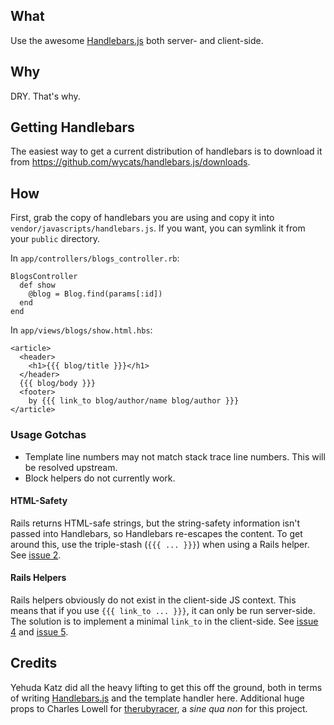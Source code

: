 ## What ##

Use the awesome [Handlebars.js](https://github.com/wycats/handlebars.js)
both server- and client-side.

## Why ##

DRY. That's why.

## Getting Handlebars ##

The easiest way to get a current distribution of handlebars is to
download it from https://github.com/wycats/handlebars.js/downloads.

## How ##

First, grab the copy of handlebars you are using and copy it into
`vendor/javascripts/handlebars.js`. If you want, you can symlink
it from your `public` directory.

In `app/controllers/blogs_controller.rb`:

    BlogsController
      def show
        @blog = Blog.find(params[:id])
      end
    end

In `app/views/blogs/show.html.hbs`:

    <article>
      <header>
        <h1>{{{ blog/title }}}</h1>
      </header>
      {{{ blog/body }}}
      <footer>
        by {{{ link_to blog/author/name blog/author }}}
    </article>

### Usage Gotchas ###

* Template line numbers may not match stack trace line numbers. This
  will be resolved upstream.
* Block helpers do not currently work.

#### HTML-Safety ####

Rails returns HTML-safe strings, but the string-safety information
isn't passed into Handlebars, so Handlebars re-escapes the content.
To get around this, use the triple-stash (`{{{ ... }}}`) when
using a Rails helper.
See [issue 2](https://github.com/jamesarosen/handlebars-rails/issues/#issue/2).

#### Rails Helpers ####

Rails helpers obviously do not exist in the client-side JS context.
This means that if you use `{{{ link_to ... }}}`, it can only be run server-side.
The solution is to implement a minimal `link_to` in the client-side.
See [issue 4](https://github.com/jamesarosen/handlebars-rails/issues/#issue/4)
and [issue 5](https://github.com/jamesarosen/handlebars-rails/issues/#issue/5).

## Credits ##

Yehuda Katz did all the heavy lifting to get this off the ground,
both in terms of writing
[Handlebars.js](https://github.com/wycats/handlebars.js) and the
template handler here.
Additional huge props to Charles Lowell for
[therubyracer](https://github.com/cowboyd/therubyracer),
a *sine qua non* for this project.
